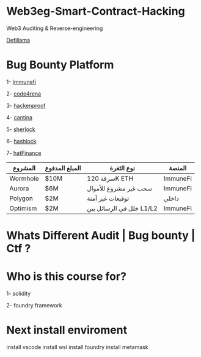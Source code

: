 # Web3eg-Smart-Contract-Hacking
Web3 Auditing & Reverse-engineering

[Defillama](https://defillama.com/hacks?utm_source=chatgpt.com)

# Bug Bounty Platform

  1- [Immunefi](https://immunefi.com/bug-bounty/?sort=maximum_reward%3Adesc)
  
  2- [code4rena](https://code4rena.com/bounties)
  
  3- [hackenproof](https://hackenproof.com/leaderboard)
  
  4- [cantina](https://cantina.xyz/opportunities)
  
  5- [sherlock](https://audits.sherlock.xyz/contests)
  
  6- [hashlock](https://hashlock.com/bug-bounty)

  7- [hatFinance](https://app.hats.finance/leaderboard)


  | المشروع  | المبلغ المدفوع | نوع الثغرة               | المنصة   |
| -------- | -------------- | ------------------------ | -------- |
| Wormhole | \$10M          | سرقة 120K ETH            | ImmuneFi |
| Aurora   | \$6M           | سحب غير مشروع للأموال    | ImmuneFi |
| Polygon  | \$2M           | توقيعات غير آمنة         | داخلي    |
| Optimism | \$2M           | خلل في الرسائل بين L1/L2 | ImmuneFi |

# Whats Different Audit | Bug bounty  | Ctf ?

# Who is this course for? 
 1- solidity
 
 2- foundry framework
 
# Next install enviroment
 install vscode 
 install wsl
 install foundry
 install metamask


